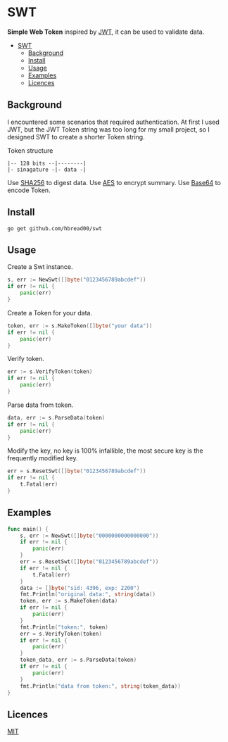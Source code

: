 # SWT
**Simple Web Token** inspired by [JWT](https://jwt.io/introduction), it can be used to validate data. 

- [SWT](#swt)
	- [Background](#background)
	- [Install](#install)
	- [Usage](#usage)
	- [Examples](#examples)
	- [Licences](#licences)
## Background
I encountered some scenarios that required authentication. At first I used JWT, but the JWT Token string was too long for my small project, so I designed SWT to create a shorter Token string. 

Token structure
```
|-- 128 bits --|--------|
|- sinagature -|- data -|
```
Use [SHA256](https://pkg.go.dev/crypto/sha256) to digest data. 
Use [AES](https://pkg.go.dev/crypto/aes) to encrypt summary. 
Use [Base64](https://pkg.go.dev/encoding/base64) to encode Token. 
## Install
```
go get github.com/hbread00/swt
```
## Usage
Create a Swt instance. 
```go
s, err := NewSwt([]byte("0123456789abcdef"))
if err != nil {
	panic(err)
}
```
Create a Token for your data. 
```go
token, err := s.MakeToken([]byte("your data"))
if err != nil {
	panic(err)
}
```
Verify token. 
```go
err := s.VerifyToken(token)
if err != nil {
	panic(err)
}
```
Parse data from token. 
```go
data, err := s.ParseData(token)
if err != nil {
	panic(err)
}
```
Modify the key, no key is 100% infallible, the most secure key is the frequently modified key. 
```go
err = s.ResetSwt([]byte("0123456789abcdef"))
if err != nil {
	t.Fatal(err)
}
```
## Examples
```go
func main() {
	s, err := NewSwt([]byte("0000000000000000"))
	if err != nil {
		panic(err)
	}
	err = s.ResetSwt([]byte("0123456789abcdef"))
	if err != nil {
		t.Fatal(err)
	}
	data := []byte("sid: 4396, exp: 2200")
	fmt.Println("original data:", string(data))
	token, err := s.MakeToken(data)
	if err != nil {
		panic(err)
	}
	fmt.Println("token:", token)
	err = s.VerifyToken(token)
	if err != nil {
		panic(err)
	}
	token_data, err := s.ParseData(token)
	if err != nil {
		panic(err)
	}
	fmt.Println("data from token:", string(token_data))
}
```

## Licences
[MIT](LICENSE)
